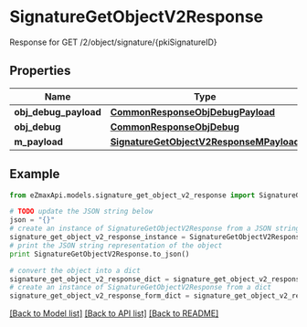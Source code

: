 # SignatureGetObjectV2Response

Response for GET /2/object/signature/{pkiSignatureID}

## Properties

Name | Type | Description | Notes
------------ | ------------- | ------------- | -------------
**obj_debug_payload** | [**CommonResponseObjDebugPayload**](CommonResponseObjDebugPayload.md) |  | 
**obj_debug** | [**CommonResponseObjDebug**](CommonResponseObjDebug.md) |  | [optional] 
**m_payload** | [**SignatureGetObjectV2ResponseMPayload**](SignatureGetObjectV2ResponseMPayload.md) |  | 

## Example

```python
from eZmaxApi.models.signature_get_object_v2_response import SignatureGetObjectV2Response

# TODO update the JSON string below
json = "{}"
# create an instance of SignatureGetObjectV2Response from a JSON string
signature_get_object_v2_response_instance = SignatureGetObjectV2Response.from_json(json)
# print the JSON string representation of the object
print SignatureGetObjectV2Response.to_json()

# convert the object into a dict
signature_get_object_v2_response_dict = signature_get_object_v2_response_instance.to_dict()
# create an instance of SignatureGetObjectV2Response from a dict
signature_get_object_v2_response_form_dict = signature_get_object_v2_response.from_dict(signature_get_object_v2_response_dict)
```
[[Back to Model list]](../README.md#documentation-for-models) [[Back to API list]](../README.md#documentation-for-api-endpoints) [[Back to README]](../README.md)


